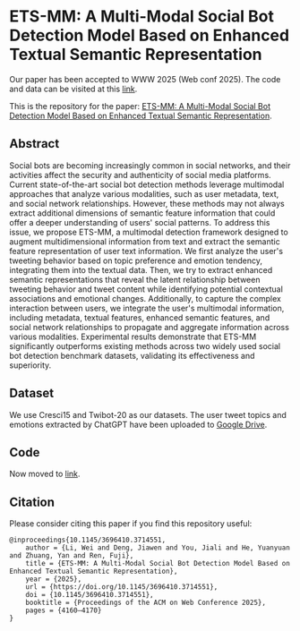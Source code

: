 # ETS-MM: A Multi-Modal Social Bot Detection Model Based on Enhanced Textual Semantic Representation

Our paper has been accepted to WWW 2025 (Web conf 2025). The code and data can be visited at this [link](https://github.com/vvvvkoko/ETS-MM). 

This is the repository for the paper: [ETS-MM: A Multi-Modal Social Bot Detection Model Based on Enhanced Textual Semantic Representation](https://dl.acm.org/doi/abs/10.1145/3696410.3714551#core-collateral-purchase-access).

## Abstract 
Social bots are becoming increasingly common in social networks, and their activities affect the security and authenticity of social media platforms. Current state-of-the-art social bot detection methods leverage multimodal approaches that analyze various modalities, such as user metadata, text, and social network relationships. However, these methods may not always extract additional dimensions of semantic feature information that could offer a deeper understanding of users' social patterns. To address this issue, we propose ETS-MM, a multimodal detection framework designed to augment multidimensional information from text and extract the semantic feature representation of user text information. We first analyze the user's tweeting behavior based on topic preference and emotion tendency, integrating them into the textual data. Then, we try to extract enhanced semantic representations that reveal the latent relationship between tweeting behavior and tweet content while identifying potential contextual associations and emotional changes. Additionally, to capture the complex interaction between users, we integrate the user's multimodal information, including metadata, textual features, enhanced semantic features, and social network relationships to propagate and aggregate information across various modalities. Experimental results demonstrate that ETS-MM significantly outperforms existing methods across two widely used social bot detection benchmark datasets, validating its effectiveness and superiority.


## Dataset
We use Cresci15 and Twibot-20 as our datasets. The user tweet topics and emotions extracted by ChatGPT have been uploaded to [Google Drive](https://drive.google.com/file/d/1vZWUYsE77zvkMTqC595aPEMyY2KVaSfo/view?usp=drive_link).


## Code
Now moved to [link](https://github.com/vvvvkoko/ETS-MM).


## Citation
Please consider citing this paper if you find this repository useful:

```text
@inproceedings{10.1145/3696410.3714551,
    author = {Li, Wei and Deng, Jiawen and You, Jiali and He, Yuanyuan and Zhuang, Yan and Ren, Fuji},
    title = {ETS-MM: A Multi-Modal Social Bot Detection Model Based on Enhanced Textual Semantic Representation}, 
    year = {2025},
    url = {https://doi.org/10.1145/3696410.3714551}, 
    doi = {10.1145/3696410.3714551}, 
    booktitle = {Proceedings of the ACM on Web Conference 2025}, 
    pages = {4160–4170} 
}
```





